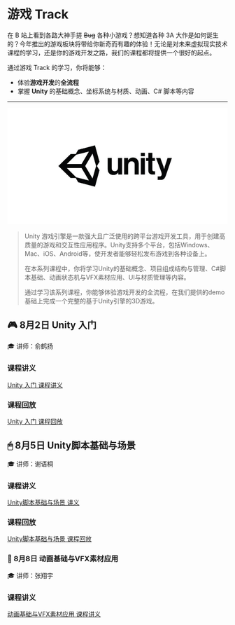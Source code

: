 # 游戏 Track

在 B 站上看到各路大神手搓 <del>Bug</del> 各种小游戏？想知道各种 3A 大作是如何诞生的？今年推出的游戏板块将带给你新奇而有趣的体验！无论是对未来虚拟现实技术课程的学习，还是你的游戏开发之路，我们的课程都将提供一个很好的起点。

通过游戏 Track 的学习，你将能够：

- 体验**游戏开发**的**全流程**
- 掌握 **Unity** 的基础概念、坐标系统与材质、动画、C# 脚本等内容

---

![logo](../images/logo/Unity.jpg)

>Unity 游戏引擎是一款强大且广泛使用的跨平台游戏开发工具，用于创建高质量的游戏和交互性应用程序。Unity支持多个平台，包括Windows、Mac、iOS、Android等，使开发者能够轻松发布游戏到各种设备上。
>
>在本系列课程中，你将学习Unity的基础概念、项目组成结构与管理、C#脚本基础、动画状态机与VFX素材应用、UI与材质管理等内容。
>
>通过学习该系列课程，你能够体验游戏开发的全流程，在我们提供的demo基础上完成一个完整的基于Unity引擎的3D游戏。

## 🎮 8月2日 Unity 入门

🎓 讲师：俞鹤扬

### 课程讲义

[Unity 入门 课程讲义](unity_basic/handout.md)

### 课程回放

[Unity 入门 课程回放](https://www.bilibili.com/video/BV1GjvQe2ER3/?share_source=copy_web&vd_source=5f41358f46c6dc60e03c3ff6ca5a8520)

## 🖱 8月5日 Unity脚本基础与场景

🎓 讲师：谢语桐

### 课程讲义

[Unity脚本基础与场景 讲义](unity2.pdf)

### 课程回放

[Unity脚本基础与场景 课程回放](https://www.bilibili.com/video/BV19iYKeEEVu/?share_source=copy_web&vd_source=5f41358f46c6dc60e03c3ff6ca5a8520)

### 👾 8月8日 动画基础与VFX素材应用

🎓 讲师：张翔宇

### 课程讲义

[动画基础与VFX素材应用 课程讲义](unity3.pptx)